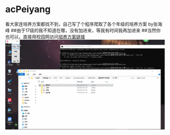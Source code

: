 # acPeiyang

看大家连培养方案都找不到，自己写了个程序爬取了各个年级的培养方案 by张海峰
##由于17级的我不知道在哪，没有加进来，等我有时间我再加进来
##当然你也可以，直接用校园网访问[培养方案链接](http://211.86.241.19/s/77/t/181/p/99/c/4645/d/4724/list.htm)
![演示图片](emm/演示.gif)
